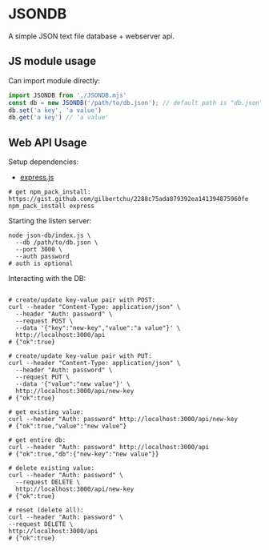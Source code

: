 # JSONDB

A simple JSON text file database + webserver api.

## JS module usage

Can import module directly:

```js
import JSONDB from './JSONDB.mjs'
const db = new JSONDB('/path/to/db.json'); // default path is "db.json" (relative path)
db.set('a key', 'a value')
db.get('a key') // 'a value'
```

## Web API Usage

Setup dependencies:

- [express.js](https://expressjs.com/)

```console
# get npm_pack_install: https://gist.github.com/gilbertchu/2288c75ada879392ea141394875960fe
npm_pack_install express
```

Starting the listen server:

```console
node json-db/index.js \
  --db /path/to/db.json \
  --port 3000 \
  --auth password
# auth is optional
```

Interacting with the DB:

```console

# create/update key-value pair with POST:
curl --header "Content-Type: application/json" \
  --header "Auth: password" \
  --request POST \
  --data '{"key":"new-key","value":"a value"}' \
  http://localhost:3000/api
# {"ok":true}

# create/update key-value pair with PUT:
curl --header "Content-Type: application/json" \
  --header "Auth: password" \
  --request PUT \
  --data '{"value":"new value"}' \
  http://localhost:3000/api/new-key
# {"ok":true}

# get existing value:
curl --header "Auth: password" http://localhost:3000/api/new-key
# {"ok":true,"value":"new value"}

# get entire db:
curl --header "Auth: password" http://localhost:3000/api
# {"ok":true,"db":{"new-key":"new value"}}

# delete existing value:
curl --header "Auth: password" \
  --request DELETE \
  http://localhost:3000/api/new-key
# {"ok":true}

# reset (delete all):
curl --header "Auth: password" \
--request DELETE \
http://localhost:3000/api
# {"ok":true}
```
